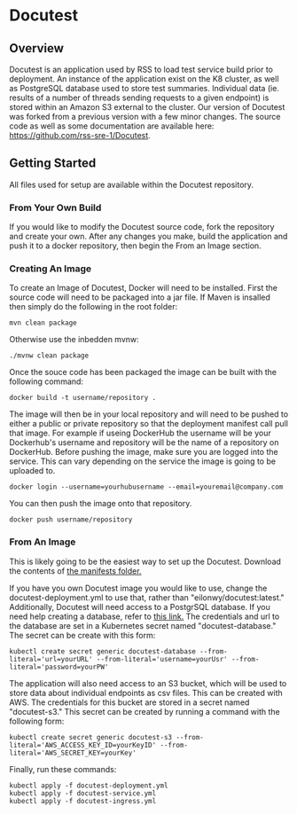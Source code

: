 # Docutest

## Overview

Docutest is an application used by RSS to load test service build prior to deployment. An instance of the application exist on the K8 cluster, as well as PostgreSQL database used to store test summaries. Individual data (ie. results of a number of threads sending requests to a given endpoint) is stored within an Amazon S3 external to the cluster. Our version of Docutest was forked from a previous version with a few minor changes. The source code as well as some documentation are available here: https://github.com/rss-sre-1/Docutest.

## Getting Started

All files used for setup are available within the Docutest repository. 

### From Your Own Build
If you would like to modify the Docutest source code, fork the repository and create your own. After any changes you make, build the application and push it to a docker repository, then begin the From an Image section.

### Creating An Image
To create an Image of Docutest, Docker will need to be installed. First the source code will need to be packaged into a jar file. If Maven is insalled then simply do the following in the root folder:
```
mvn clean package
```
Otherwise use the inbedden mvnw:
```
./mvnw clean package
```
Once the souce code has been packaged the image can be built with the following command:
```
docker build -t username/repository .
```
The image will then be in your local repository and will need to be pushed to either a public or private repository so that the deployment manifest call pull that image. For example if useing DockerHub the username will be your Dockerhub's username and repository will be the name of a repository on DockerHub. Before pushing the image, make sure you are logged into the service. This can vary depending on the service the image is going to be uploaded to.
```
docker login --username=yourhubusername --email=youremail@company.com
```
You can then push the image onto that repository. 
```
docker push username/repository
```

### From An Image
This is likely going to be the easiest way to set up the Docutest. Download the contents of [the manifests folder.](https://github.com/rss-sre-1/Docutest/tree/master/manifests)

If you have you own Docutest image you would like to use, change the docutest-deployment.yml to use that, rather than "eilonwy/docutest:latest." Additionally, Docutest will need access to a PostgrSQL database. If you need help creating a database, refer to [this link.](https://github.com/rss-sre-1/Rss-Quick-Start/blob/main/SettingUpPostgreSQL) The credentials and url to the database are set in a Kubernetes secret named "docutest-database." The secret can be create with this form:
```
kubectl create secret generic docutest-database --from-literal='url=yourURL' --from-literal='username=yourUsr' --from-literal='password=yourPW'
```
The application will also need access to an S3 bucket, which will be used to store data about individual endpoints as csv files. This can be created with AWS. The credentials for this bucket are stored in a secret named "docutest-s3." This secret can be created by running a command with the following form:
```
kubectl create secret generic docutest-s3 --from-literal='AWS_ACCESS_KEY_ID=yourKeyID' --from-literal='AWS_SECRET_KEY=yourKey'
```
Finally, run these commands: 
```
kubectl apply -f docutest-deployment.yml
kubectl apply -f docutest-service.yml
kubectl apply -f docutest-ingress.yml
```
